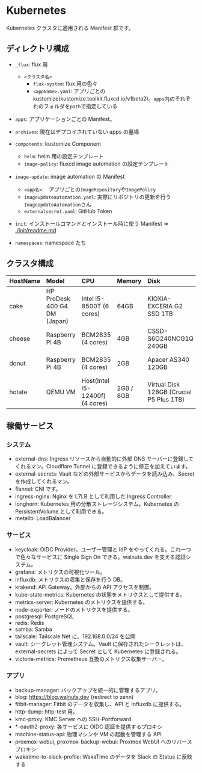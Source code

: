 # Kubernetes

Kubernetes クラスタに適用される Manifest 群です。

## ディレクトリ構成

- `_flux`: flux 用
  - `<クラスタ名>`
    - `flux-system`: flux 用の色々
    - `<appName>.yaml`: アプリごとの kustomize(kustomize.toolkit.fluxcd.io/v1beta2)。`apps`内のそれぞれのフォルダを`path`で指定している
- `apps`: アプリケーションごとの Manifest。
- `archives`: 現在はデプロイされていない apps の墓場
- `components`: kustomize Component
  - `helm`: helm 用の設定テンプレート
  - `image-policy`: fluxcd image automation の設定テンプレート
- `image-update`: image automation の Manifest

  - `<app名>`:　アプリごとの`ImageRepository`や`ImagePolicy`
  - `imageupdateautomation.yaml`: 実際にリポジトリの更新を行う`ImageUpdateAutomation`さん
  - `externalsecret.yaml`: GitHub Token

- `init`: インストールコマンドとインストール時に使う Manifest ⇒ [./init/readme.md](./init/readme.md)
- `namespaces`: namespace たち

## クラスタ構成

| HostName | Model                        | CPU                             | Memory    | Disk                                     | OS                  | ControlPlane |
| :------- | :--------------------------- | :------------------------------ | :-------- | :--------------------------------------- | :------------------ | :----------- |
| cake     | HP ProDesk 400 G4 DM (Japan) | Intel i5-8500T (6 cores)        | 64GB      | KIOXIA-EXCERIA G2 SSD 1TB                | Ubuntu 22.04        | ○            |
| cheese   | Raspberry Pi 4B              | BCM2835 (4 cores)               | 4GB       | CSSD-S6O240NCG1Q 240GB                   | Debian GNU/Linux 11 |              |
| donut    | Raspberry Pi 4B              | BCM2835 (4 cores)               | 2GB       | Apacer AS340 120GB                       | Debian GNU/Linux 11 |              |
| hotate   | QEMU VM                      | Host(Intel i5-12400f) (4 cores) | 2GB / 8GB | Virtual Disk 128GB (Crucial P5 Plus 1TB) | Ubuntu22.04         |              |

## 稼働サービス

### システム

- external-dns: Ingress リソースから自動的に外部 DNS サーバーに登録してくれるマン。Cloudflare Tunnel に登録できるように修正を加えています。
- external-secrets: Vault などの外部サービスからデータを読み込み、Secret を作成してくれるマン。
- flannel: CNI です。
- ingress-nginx: Nginx を L7LB として利用した Ingress Controller
- longhorn: Kubernetes 用の分散ストレージシステム。Kubernetes の PersistentVolume として利用できる。
- metallb: LoadBalancer

### サービス

- keycloak: OIDC Provider。ユーザー管理と IdP をやってくれる。これ一つで色々なサービスに Single Sign On できる。walnuts.dev を支える認証システム。
- grafana: メトリクスの可視化ツール。
- influxdb: メトリクスの収集と保存を行う DB。
- krakend: API Gateway。外部からの API アクセスを制御。
- kube-state-metrics: Kubernetes の状態をメトリクスとして提供する。
- metrics-server: Kubernetes のメトリクスを提供する。
- node-exporter: ノードのメトリクスを提供する。
- postgresql: PostgreSQL
- redis: Redis
- samba: Samba
- tailscale: Tailscale Net に、192.168.0.0/24 を公開
- vault: シークレット管理システム。Vault に保存されたシークレットは、external-secrets によって Secret として Kubernetes に登録される。
- victoria-metrics: Prometheus 互換のメトリクス収集サーバー。

### アプリ

- backup-manager: バックアップを統一的に管理するアプリ。
- blog: <https://blog.walnuts.dev> (redirect to zenn)
- fitbit-manager: Fitbit のデータを収集し、API と Influxdb に提供する。
- http-dump: http-test 用。
- kmc-proxy: KMC Server への SSH-Portforward
- \*-oauth2-proxy: 各サービスに OIDC 認証を提供するプロキシ
- machine-status-api: 物理マシンや VM の起動を管理する API
- proxmox-webui, proxmox-backup-webui: Proxmox WebUI へのリバースプロキシ
- wakatime-to-slack-profile: WakaTime のデータを Slack の Status に反映する
